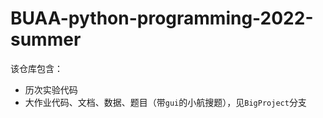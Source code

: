 # BUAA-python-programming-2022-summer
该仓库包含：
* 历次实验代码
* 大作业代码、文档、数据、题目（带`gui`的小航搜题），见`BigProject`分支
